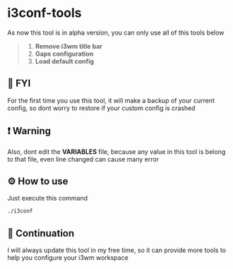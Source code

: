 # i3conf-tools

As now this tool is in alpha version, you can only use all of this tools below

> 1. **Remove i3wm title bar**
> 2. **Gaps configuration**
> 3. **Load default config**

## :clap: FYI

For the first time you use this tool, it will make a backup of your current config, so dont worry to restore if your custom config is crashed

## :exclamation: Warning

Also, dont edit the **VARIABLES** file, because any value in this tool is belong to that file, even line changed can cause many error

## :gear: How to use

Just execute this command

```bash
./i3conf
```

## :gift: Continuation

I will always update this tool in my free time, so it can provide more tools to help you configure your i3wm workspace
